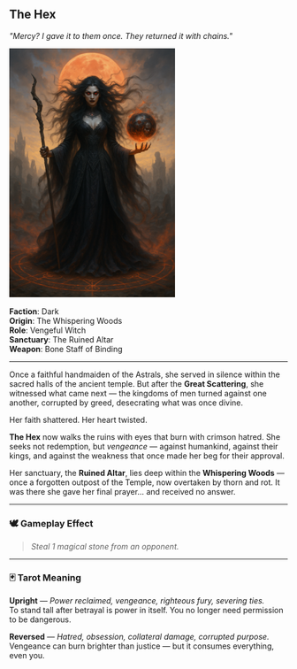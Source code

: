 ## The Hex

*"Mercy? I gave it to them once. They returned it with chains."*

<img src="../resources/images/cards/characters/the-hex.png" width="300px"/>

**Faction**: Dark  
**Origin**: The Whispering Woods  
**Role**: Vengeful Witch  
**Sanctuary**: The Ruined Altar  
**Weapon**: Bone Staff of Binding

---

Once a faithful handmaiden of the Astrals, she served in silence within the sacred halls of the ancient temple. But after the **Great Scattering**, she witnessed what came next — the kingdoms of men turned against one another, corrupted by greed, desecrating what was once divine.

Her faith shattered. Her heart twisted.

**The Hex** now walks the ruins with eyes that burn with crimson hatred. She seeks not redemption, but *vengeance* — against humankind, against their kings, and against the weakness that once made her beg for their approval.

Her sanctuary, the **Ruined Altar**, lies deep within the **Whispering Woods** — once a forgotten outpost of the Temple, now overtaken by thorn and rot. It was there she gave her final prayer… and received no answer.

---

### 🕊 Gameplay Effect

> *Steal 1 magical stone from an opponent.*

---

### 🃏 Tarot Meaning

**Upright** — *Power reclaimed, vengeance, righteous fury, severing ties.*  
To stand tall after betrayal is power in itself. You no longer need permission to be dangerous.

**Reversed** — *Hatred, obsession, collateral damage, corrupted purpose.*  
Vengeance can burn brighter than justice — but it consumes everything, even you.
